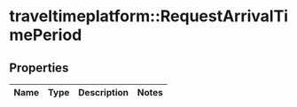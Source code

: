 # traveltimeplatform::RequestArrivalTimePeriod

## Properties
Name | Type | Description | Notes
------------ | ------------- | ------------- | -------------


